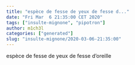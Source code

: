 ```yaml
---
title: "espèce de fesse de yeux de fesse d..."
date: "Fri Mar  6 21:35:00 CET 2020"
tags: ["insulte-mignone", "pipotron"]
author: m1ch3l
categories: ["generated"]
slug: "insulte-mignone/2020-03-06-21:35:00"
---
```


espèce de fesse de yeux de fesse d’oreille
